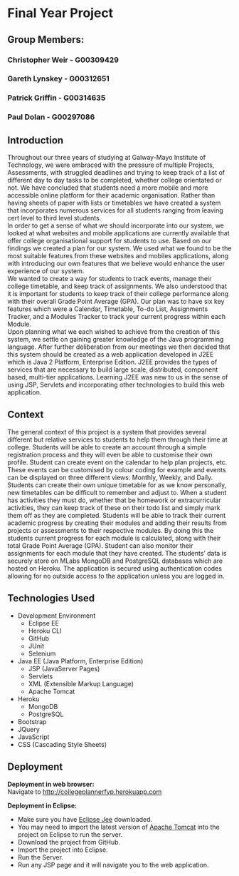 # Final Year Project

## Group Members:
### Christopher Weir - G00309429
### Gareth Lynskey - G00312651
### Patrick Griffin - G00314635
### Paul Dolan - G00297086

## Introduction
Throughout our three years of studying at Galway-Mayo Institute of Technology, we were embraced with the pressure of multiple Projects, Assessments, with struggled deadlines and trying to keep track of a list of different day to day tasks to be completed, whether college orientated or not. We have concluded that students need a more mobile and more accessible online platform for their academic organisation. Rather than having sheets of paper with lists or timetables we have created a system that incorporates numerous services for all students ranging from leaving cert level to third level students. <br>
In order to get a sense of what we should incorporate into our system, we looked at what websites and mobile applications are currently available that offer college organisational support for students to use. Based on our findings we created a plan for our system. We used what we found to be the most suitable features from these websites and mobiles applications, along with introducing our own features that we believe would enhance the user experience of our system.<br>
We wanted to create a way for students to track events, manage their college timetable, and keep track of assignments. We also understood that it is important for students to keep track of their college performance along with their overall Grade Point Average (GPA). Our plan was to have six key features which were a Calendar, Timetable, To-do List, Assignments Tracker, and a Modules Tracker to track your current progress within each Module. <br>
Upon planning what we each wished to achieve from the creation of this system, we settle on gaining greater knowledge of the Java programming language. After further deliberation from our meetings we then decided that this system should be created as a web application developed in J2EE which is Java 2 Platform, Enterprise Edition. J2EE provides the types of services that are necessary to build large scale, distributed, component based, multi-tier applications. Learning J2EE was new to us in the sense of using JSP, Servlets and incorporating other technologies to build this web application. <br>

## Context
The general context of this project is a system that provides several different but relative services to students to help them through their time at college. Students will be able to create an account through a simple registration process and they will even be able to customise their own profile. Student can create event on the calendar to help plan projects, etc. These events can be customised by colour coding for example and events can be displayed on three different views: Monthly, Weekly, and Daily. Students can create their own unique timetable for as we know personally, new timetables can be difficult to remember and adjust to. When a student has activities they must do, whether that be homework or extracurricular activities, they can keep track of these on their todo list and simply mark them off as they are completed. Students will be able to track their current academic progress by creating their modules and adding their results from projects or assessments to their respective modules. By doing this the students current progress for each module is calculated, along with their total Grade Point Average (GPA). Student can also monitor their assignments for each module that they have created. The students’ data is securely store on MLabs MongoDB and PostgreSQL databases which are hosted on Heroku. The application is secured using authentication codes allowing for no outside access to the application unless you are logged in.

## Technologies Used
- Development Environment
  - Eclipse EE
  - Heroku CLI
  - GitHub
  - JUnit
  - Selenium
- Java EE (Java Platform, Enterprise Edition)
  - JSP (JavaServer Pages)
  - Servlets
  - XML (Extensible Markup Language)
  - Apache Tomcat
- Heroku
  - MongoDB
  - PostgreSQL
- Bootstrap
- JQuery
- JavaScript
- CSS (Cascading Style Sheets)

## Deployment
**Deployment in web browser:** <br>
Navigate to http://collegeplannerfyp.herokuapp.com

**Deployment in Eclipse:**
- Make sure you have [Eclipse Jee](http://www.eclipse.org/downloads/packages/eclipse-ide-java-ee-developers/keplersr2) downloaded.
- You may need to import the latest version of [Apache Tomcat](http://tomcat.apache.org/) into the project on Eclipse to run the server.
- Download the project from GitHub.
- Import the project into Eclipse.
- Run the Server.
- Run any JSP page and it will navigate you to the web application.



